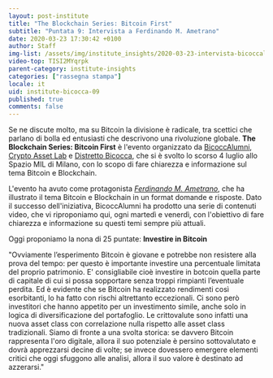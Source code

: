 ```yaml
---
layout: post-institute
title: "The Blockchain Series: Bitcoin First"
subtitle: "Puntata 9: Intervista a Ferdinando M. Ametrano"
date: 2020-03-23 17:30:42 +0100
author: Staff
img-list: /assets/img/institute_insights/2020-03-23-intervista-bicoccalumni-thumb.png
video-top: TISI2MYqrpk
parent-category: institute-insights
categories: ["rassegna stampa"]
locale: it
uid: institute-bicocca-09
published: true
comments: false
---
```

Se ne discute molto, ma su Bitcoin la divisione è radicale, tra scettici che parlano di bolla ed entusiasti che descrivono una rivoluzione globale. **The Blockchain Series: Bitcoin First** è l'evento organizzato da [BicoccAlumni](https://www.bicoccalumni.it/), [Crypto Asset Lab](https://cryptoassetlab.diseade.unimib.it/) e [Distretto Bicocca](https://www.distrettobicocca.it/), che si è svolto lo scorso 4 luglio allo Spazio MIL di Milano, con lo scopo di fare chiarezza e informazione sul tema Bitcoin e Blockchain.

L'evento ha avuto come protagonista [*Ferdinando M. Ametrano*](https://www.ametrano.net), che ha illustrato il tema Bitcoin e Blockchain in un format domande e risposte. Dato il successo dell'iniziativa, BicoccAlumni ha prodotto una serie di contenuti video, che vi riproponiamo qui, ogni martedì e venerdì, con l'obiettivo di fare chiarezza e informazione su questi temi sempre più attuali.

Oggi proponiamo la nona di 25 puntate: **Investire in Bitcoin**

"Ovviamente l’esperimento Bitcoin è giovane e potrebbe non resistere alla prova del tempo: per questo è importante investire una percentuale limitata del proprio patrimonio. E' consigliabile cioè investire in botcoin quella parte di capitale di cui si possa sopportare senza troppi rimpianti l’eventuale perdita. Ed è evidente che se Bitcoin ha realizzato rendimenti così esorbitanti, lo ha fatto con rischi altrettanto eccezionali. Ci sono però investitori che hanno appetito per un investimento simile, anche solo in logica di diversificazione del portafoglio. Le crittovalute sono infatti una nuova asset class con correlazione nulla rispetto alle asset class tradizionali.
Siamo di fronte a una svolta storica: se davvero Bitcoin rappresenta l'oro digitale, allora il suo potenziale è persino sottovalutato e dovrà apprezzarsi decine di volte; se invece dovessero emergere elementi critici che oggi sfuggono alle analisi, allora il suo valore è destinato ad azzerarsi."
